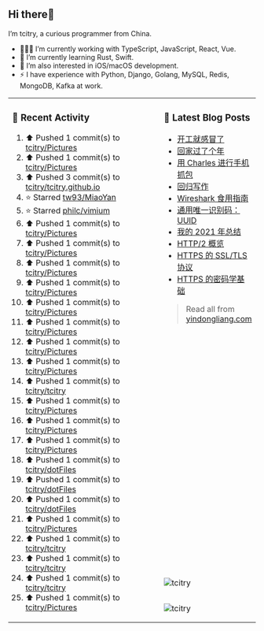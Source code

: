 ## Hi there👋

I’m tcitry, a curious programmer from China.

- 👨🏻‍💻 I’m currently working with TypeScript, JavaScript, React, Vue.
- 🌱 I’m currently learning Rust, Swift.
- 🔭 I’m also interested in iOS/macOS development.
- ⚡ I have experience with Python, Django, Golang, MySQL, Redis, MongoDB, Kafka at work.

<table width="960px">
<tr>
<td valign="top" rowspan="3" width="450px">

### 🚀 Recent Activity

<!--RECENT_ACTIVITY:start-->
1. ⬆️ Pushed 1 commit(s) to [tcitry/Pictures](https://github.com/tcitry/Pictures)
2. ⬆️ Pushed 1 commit(s) to [tcitry/Pictures](https://github.com/tcitry/Pictures)
3. ⬆️ Pushed 3 commit(s) to [tcitry/tcitry.github.io](https://github.com/tcitry/tcitry.github.io)
4. ⭐ Starred [tw93/MiaoYan](https://github.com/tw93/MiaoYan)
5. ⭐ Starred [philc/vimium](https://github.com/philc/vimium)
6. ⬆️ Pushed 1 commit(s) to [tcitry/Pictures](https://github.com/tcitry/Pictures)
7. ⬆️ Pushed 1 commit(s) to [tcitry/Pictures](https://github.com/tcitry/Pictures)
8. ⬆️ Pushed 1 commit(s) to [tcitry/Pictures](https://github.com/tcitry/Pictures)
9. ⬆️ Pushed 1 commit(s) to [tcitry/Pictures](https://github.com/tcitry/Pictures)
10. ⬆️ Pushed 1 commit(s) to [tcitry/Pictures](https://github.com/tcitry/Pictures)
11. ⬆️ Pushed 1 commit(s) to [tcitry/Pictures](https://github.com/tcitry/Pictures)
12. ⬆️ Pushed 1 commit(s) to [tcitry/Pictures](https://github.com/tcitry/Pictures)
13. ⬆️ Pushed 1 commit(s) to [tcitry/Pictures](https://github.com/tcitry/Pictures)
14. ⬆️ Pushed 1 commit(s) to [tcitry/tcitry](https://github.com/tcitry/tcitry)
15. ⬆️ Pushed 1 commit(s) to [tcitry/Pictures](https://github.com/tcitry/Pictures)
16. ⬆️ Pushed 1 commit(s) to [tcitry/Pictures](https://github.com/tcitry/Pictures)
17. ⬆️ Pushed 1 commit(s) to [tcitry/Pictures](https://github.com/tcitry/Pictures)
18. ⬆️ Pushed 1 commit(s) to [tcitry/dotFiles](https://github.com/tcitry/dotFiles)
19. ⬆️ Pushed 1 commit(s) to [tcitry/dotFiles](https://github.com/tcitry/dotFiles)
20. ⬆️ Pushed 1 commit(s) to [tcitry/dotFiles](https://github.com/tcitry/dotFiles)
21. ⬆️ Pushed 1 commit(s) to [tcitry/Pictures](https://github.com/tcitry/Pictures)
22. ⬆️ Pushed 1 commit(s) to [tcitry/tcitry](https://github.com/tcitry/tcitry)
23. ⬆️ Pushed 1 commit(s) to [tcitry/tcitry](https://github.com/tcitry/tcitry)
24. ⬆️ Pushed 1 commit(s) to [tcitry/tcitry](https://github.com/tcitry/tcitry)
25. ⬆️ Pushed 1 commit(s) to [tcitry/Pictures](https://github.com/tcitry/Pictures)
<!--RECENT_ACTIVITY:end-->

</td>
<td valign="top">

### 📝 Latest Blog Posts

<!-- BLOG-POST-LIST:START -->
- [开工就感冒了](https://yindongliang.com/posts/catch-a-cold-when-start-work/)
- [回家过了个年](https://yindongliang.com/posts/this-year-go-home/)
- [用 Charles 进行手机抓包](https://yindongliang.com/posts/use-charles-capture-package-on-mobile/)
- [回归写作](https://yindongliang.com/posts/back-to-writing/)
- [Wireshark 食用指南](https://yindongliang.com/posts/wireshark-usage/)
- [通用唯一识别码：UUID](https://yindongliang.com/posts/intro-uuid/)
- [我的 2021 年总结](https://yindongliang.com/posts/review-2021/)
- [HTTP/2 概览](https://yindongliang.com/posts/http2-101/)
- [HTTPS 的 SSL/TLS 协议](https://yindongliang.com/posts/https-ssl-tls-protocol/)
- [HTTPS 的密码学基础](https://yindongliang.com/posts/https-algorithems/)
<!-- BLOG-POST-LIST:END -->

> Read all from [yindongliang.com](https://yindongliang.com)

</td>
</tr>
<tr><td><img align="center" src="https://github-readme-stats.vercel.app/api?username=tcitry&show_icons=true&locale=en" alt="tcitry" /></td></tr>
<tr><td><img align="center" src="https://github-readme-streak-stats.herokuapp.com/?user=tcitry&" alt="tcitry" /></td></tr>

</table>
